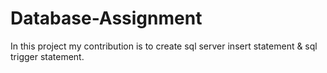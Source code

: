 # Database-Assignment

In this project my contribution is to create sql server insert statement & sql trigger statement.
